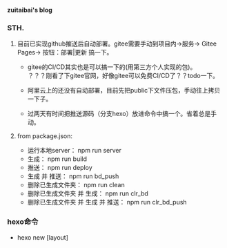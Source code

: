 <b>zuitaibai's blog</b>

### STH.

1. 目前已实现github摧送后自动部署。gitee需要手动到项目内->服务-> Gitee Pages-> 按钮：部署|更新 搞一下。
   
   - gitee的CI/CD其实也是可以搞一下的(用第三方个人实现的包)。<br>
   ？？？刚看了下gitee官网，好像gitee可以免费CI/CD了？？todo一下。
    
   - 阿里云上的还没有自动部署，目前先把public下文件压包，手动往上拷贝一下子。
   
   - 过两天有时间把推送源码（分支hexo）放进命令中搞一个。省着总是手动。

2. from package.json:

   - 运行本地server： npm run server
   - 生成： npm run build
   - 推送： npm run deploy
   - 生成 并 推送： npm run bd_push
   - 删除已生成文件夹： npm run clean
   - 删除已生成文件夹 并 生成： npm run clr_bd
   - 删除已生成文件夹 并 生成 并 推送： npm run clr_bd_push


### hexo命令

   - hexo new [layout] <title> 或者手动进入source中copy and edit new page

       1. 如果没有设置 layout 的话，默认使用 _config.yml 中的 default_layout 参数代替。如果标题包含空格的话，请使用引号括起来
       2. hexo new page --path about/me "About me"： 创建一个 source/about/me.md 文件，同时 Front Matter 中的 title 为 "About me"
   
   - hexo g/generate 生成静态文件
   
       参数-d/--deploy	文件生成后立即部署网站
   
   - hexo publish [layout] <filename> 发表草稿
   
   - hexo server 启动服务器。
   
       默认情况下，访问网址为： http://localhost:4000/
   
   - hexo d/deploy 部署网站
   
       -g/--generate	部署之前预先生成静态文件
   
   - hexo render <file1> [file2] ... 渲染文件
   
       渲染文件
   
   - hexo clean 清除缓存文件 (db.json) 和已生成的静态文件 (public)
   
       在某些情况（尤其是更换主题后），如果发现您对站点的更改无论如何也不生效，您可能需要运行该命令
   
   - hexo list <type> 列出网站资料
   
   - hexo version 显示 Hexo 版本
   
   - hexo --draft 显示 source/_drafts 文件夹中的草稿文章

### 布局（Layout）
    ｜ 布局 ｜ 路径 ｜
    ｜ ---- ｜ --- ｜
    ｜ post ｜ source/_posts ｜
    ｜ page ｜ source ｜
    ｜ draft ｜ source/_drafts ｜
